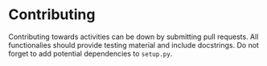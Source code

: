 # Contributing
Contributing towards activities can be down by submitting pull requests. All functionalies should provide testing material and include docstrings. Do not forget to add potential dependencies to `setup.py`.
